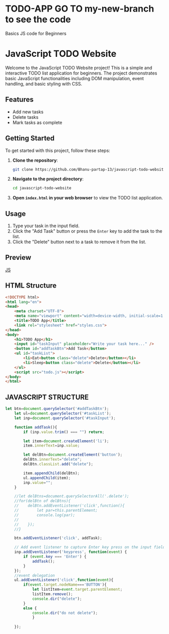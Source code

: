 # TODO-APP GO TO my-new-branch to see the code
Basics JS code for Beginners
# JavaScript TODO Website

Welcome to the JavaScript TODO Website project! This is a simple and interactive TODO list application for beginners. The project demonstrates basic JavaScript functionalities including DOM manipulation, event handling, and basic styling with CSS.

## Features

- Add new tasks
- Delete tasks
- Mark tasks as complete

## Getting Started

To get started with this project, follow these steps:

1. **Clone the repository**:
    ```bash
    git clone https://github.com/Bhanu-partap-13/javascript-todo-website.git
    ```

2. **Navigate to the project directory**:
    ```bash
    cd javascript-todo-website
    ```

3. **Open `index.html` in your web browser** to view the TODO list application.

## Usage

1. Type your task in the input field.
2. Click the "Add Task" button or press the `Enter` key to add the task to the list.
3. Click the "Delete" button next to a task to remove it from the list.

## Preview

[JS](https://giphy.com/clips/MostlySane-9UNxDs5vr7SUN939kT)

## HTML Structure

```html
<!DOCTYPE html>
<html lang="en">
<head>
    <meta charset="UTF-8">
    <meta name="viewport" content="width=device-width, initial-scale=1.0">
    <title>TODO App</title>
    <link rel="stylesheet" href="styles.css">
</head>
<body>
    <h1>TODO App</h1>
    <input id="taskInput" placeholder="Write your task here..." />
    <button id="addTaskBtn">Add Task</button>
    <ul id="taskList">
        <li>Eat<button class="delete">Delete</button></li>
        <li>Sleep<button class="delete">Delete</button></li>
    </ul>
    <script src="todo.js"></script>
</body>
</html>
```

## JAVASCRIPT STRUCTURE

```js
let btn=document.querySelector('#addTaskBtn');
    let ul=document.querySelector('#taskList');
    let inp=document.querySelector('#taskInput');

    function addTask(){
        if (inp.value.trim() === "") return;

        let item=document.createElement('li');
        item.innerText=inp.value;

        let delBtn=document.createElement('button');
        delBtn.innerText="delete";
        delBtn.classList.add("delete");

        item.appendChild(delBtn);
        ul.appendChild(item);
        inp.value="";
    }

    //let delBtns=document.querySelectorAll('.delete');
    //for(delBtn of delBtns){
    //    delBtn.addEventListener('click',function(){
    //        let par=this.parentElement;
    //        console.log(par);
    //
    //    });
    //}

    btn.addEventListener('click', addTask);

    // Add event listener to capture Enter key press on the input field
    inp.addEventListener('keypress', function(event) {
        if (event.key === 'Enter') {
            addTask();
        }
    });
    //event delegation 
    ul.addEventListener('click',function(event){
        if(event.target.nodeName==='BUTTON'){
            let listItem=event.target.parentElement;
            listItem.remove();  
            console.dir("delete");
        }
        else {
            console.dir("do not delete");
            }
        
    });

```

